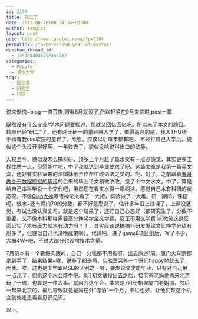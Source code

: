 ```yaml
---
id: 2194
title: 研二了
date: 2013-08-26T00:34:34+00:00
author: tanglei
layout: post
guid: http://www.tanglei.name/?p=2194
permalink: /to-be-second-year-of-master/
duoshuo_thread_id:
  - 1351844048792453487
categories:
  - MyLife
  - 清华大学
tags:
  - 回忆录
  - 研究生
  - 科研
---
```

说来惭愧~blog 一直荒废,眼看8月就没了,所以赶紧在9月来临时,post一篇.

既然没有什么专业/学术问题要探讨，那就又回忆回忆吧。所以来了本文的题目。转眼已经“研二”了，还有两天研一的童鞋就入学了，值得高兴的是，我大THU终于再有我csu软院的童鞋了，欣慰。应该以后每年都有吧。 不过打自己入学后，貌似这个头没开得好啊，一年过去了，貌似没啥说得出口的动静。

入校至今，貌似没怎么搞科研，顶多上个月赶了篇水文有一点点感觉，其实更多工程性质一点，但愿能中吧，中了我就达到毕业要求了吧。这篇文章是我第一篇英文滴，还好有实验室来的法国妹纸合作帮忙改语法之类的。呃，对了，之前跟着[春哥做关于数据挖掘的毕设](http://www.tanglei.name/cannot-learn-datamining-in-my-master-life/)的后来的毕业论文稍微改改，投了个中文水文，中了，算是给自己本科毕设一个交代吧，虽然现在看来水得一塌糊涂。感觉自己木有科研的状态呀，不像[Qian大神](http://qiankanglai.me/)等诸神论文看了一大把，实验做了一大堆。研一期间，课程呃，很水~还有两门70的分数，都不好意思说了，估计多年没上过课了，上课没感觉，考试也没认真复习，就是这个结果了，还好自己心态好（都研究生了，分数不重要，又不像本科那样需要高分挣奖学金交学费，反正不用交学费 <img class="wlEmoticon wlEmoticon-smile" style="border-style: none;" src="http://www.tanglei.name/wp-content/uploads/2013/08/wlEmoticon-smile.png" alt="微笑" />这是反面证实了木有压力就木有动力吗？！，其实应该说搞搞科研发发论文比挣学分绩有用多了，但貌似自己也没啥成果啊）。代码吧，进了gems8项目组后，写了不少，大概4W+吧，不过大部分也没啥技术含量。

7月份本有一个暑假实践的，自己一分钱都不用掏呀，出去旅游1周，厦门火车票都拿到手了，结果结果~唉，说多了都是痛，实验室另外一个哥们happy地就去了，而我。唉，这也是工学跟MSE的区别之一呀，要发论文才能毕业，只有对自己狠一点儿了，但愿这个水会能中吧。8月初文章投出去之后，接老爸老妈他俩来北京玩了一周，也算是一件大事。就因为这个会，本来是7月份相聚厦门老姐那，然后一起来北京的，最后导致就是爸妈在外“漂泊”一个月，不过也好，让他们趁这个机会到处走走看看见识见识。

以上。